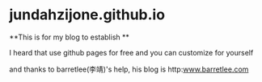 # jundahzijone.github.io

**This is for my blog to establish **

I heard that  use github pages for free and you can customize for yourself 

and thanks to barretlee(李靖)'s help, his blog is http:www.barretlee.com

